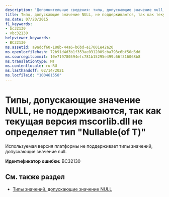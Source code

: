 ```yaml
---
description: 'Дополнительные сведения: типы, допускающие значение null, не поддерживаются, поскольку текущая версия "mscorlib.dll" не определяет тип "Nullable (Of T)"'
title: Типы, допускающие значение NULL, не поддерживаются, так как текущая версия mscorlib.dll не определяет тип "Nullable(of T)"
ms.date: 07/20/2015
f1_keywords:
- bc32130
- vbc32130
helpviewer_keywords:
- BC32130
ms.assetid: a9adcf60-188b-44a6-b6bd-e17001e42a20
ms.openlocfilehash: 72b91d4d3b1f353ae0312009cba793c6bf50d6dd
ms.sourcegitcommit: 10e719780594efc781b15295e499c66f316068b8
ms.translationtype: MT
ms.contentlocale: ru-RU
ms.lasthandoff: 02/14/2021
ms.locfileid: "100461558"
---
```

# <a name="nullable-types-are-not-supported-because-the-current-version-of-mscorlibdll-does-not-define-the-type-nullableof-t"></a>Типы, допускающие значение NULL, не поддерживаются, так как текущая версия mscorlib.dll не определяет тип "Nullable(of T)"

Используемая версия платформы не поддерживает типы значений, допускающие значение null.  
  
 **Идентификатор ошибки:** BC32130  
  
## <a name="see-also"></a>См. также раздел

- [Типы значений, допускающие значение NULL](../programming-guide/language-features/data-types/nullable-value-types.md)
